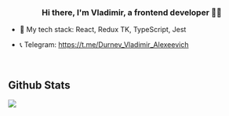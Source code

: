 ### <div align="center">Hi there, I'm Vladimir, a frontend developer 👨‍💻</div>  
  

- 🌱 My tech stack: React,
Redux TK,
TypeScript, Jest  
  

- 📞 Telegram: https://t.me/Durnev_Vladimir_Alexeevich  
  

<br/>  

## Github Stats  
<img src="https://github-readme-stats.vercel.app/api/top-langs/?username=VladimirDurnev&hide_border=true&layout=compact" align="left" />  

<br/>  
